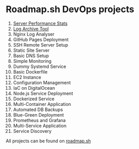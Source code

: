 # Roadmap.sh DevOps projects

1. [Server Performance Stats](https://github.com/abdessamadabidar/devops-lab/tree/master/server-performance-stats)
2. [Log Archive Tool](https://github.com/abdessamadabidar/devops-lab/tree/master/log-archive)
3. Nginx Log Analyser
4. GitHub Pages Deployment
5. SSH Remote Server Setup
6. Static Site Server
7. Basic DNS Setup
8. Simple Monitoring
9. Dummy Systemd Service
10. Basic Dockerfile
11. EC2 Instance
12. Configuration Management
13. IaC on DigitalOcean
14. Node.js Service Deployment
15. Dockerized Service
16. Multi-Container Application
17. Automated DB Backups
18. Blue-Green Deployment
19. Prometheus and Grafana
20. Multi-Service Application
21. Service Discovery

All projects can be found on [roadmap.sh](https://roadmap.sh/projects/server-stats)
